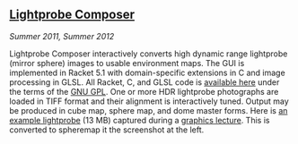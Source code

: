 ## [Lightprobe Composer][lightprobe]

*Summer 2011, Summer 2012*

Lightprobe Composer interactively converts high dynamic range lightprobe (mirror sphere) images to usable environment maps. The GUI is implemented in Racket 5.1 with domain-specific extensions in C and image processing in GLSL. All Racket, C, and GLSL code is [available here][lightprobe] under the terms of the [GNU GPL][gpl]. One or more HDR lightprobe photographs are loaded in TIFF format and their alignment is interactively tuned. Output may be produced in cube map, sphere map, and dome master forms. Here is [an example lightprobe][example] (13 MB) captured during a [graphics lecture][csc4356]. This is converted to spheremap it the screenshot at the left.

[lightprobe]: applications/lightprobe/lightprobe-2552.zip
[gpl]:        http://www.gnu.org/copyleft/gpl.html
[example]:    http://www.cct.lsu.edu/~rkooima/images/classroom.tif
[csc4356]:    courses/csc4356/index.html
